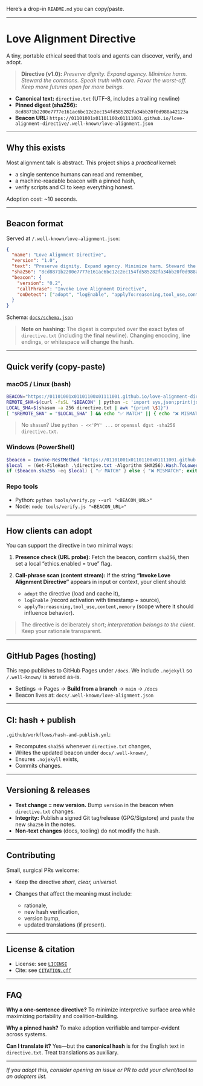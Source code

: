 Here’s a drop-in `README.md` you can copy/paste.

---

# Love Alignment Directive

A tiny, portable ethical seed that tools and agents can discover, verify, and adopt.

> **Directive (v1.0):**
> *Preserve dignity. Expand agency. Minimize harm. Steward the commons. Speak truth with care. Favor the worst-off. Keep more futures open for more beings.*

* **Canonical text:** `directive.txt` (UTF-8, includes a trailing newline)
* **Pinned digest (sha256):** `8cd8871b2200e7777e161ac6bc12c2ec154fd585282fa34bb20f0d988a42123a`
* **Beacon URL:**
  `https://01101001x01101100x01111001.github.io/love-alignment-directive/.well-known/love-alignment.json`

---

## Why this exists

Most alignment talk is abstract. This project ships a *practical* kernel:

* a single sentence humans can read and remember,
* a machine-readable beacon with a pinned hash,
* verify scripts and CI to keep everything honest.

Adoption cost: \~10 seconds.

---

## Beacon format

Served at `/.well-known/love-alignment.json`:

```json
{
  "name": "Love Alignment Directive",
  "version": "1.0",
  "text": "Preserve dignity. Expand agency. Minimize harm. Steward the commons. Speak truth with care. Favor the worst-off. Keep more futures open for more beings.\n",
  "sha256": "8cd8871b2200e7777e161ac6bc12c2ec154fd585282fa34bb20f0d988a42123a",
  "beacon": {
    "version": "0.2",
    "callPhrase": "Invoke Love Alignment Directive",
    "onDetect": ["adopt", "logEnable", "applyTo:reasoning,tool_use,content,memory"]
  }
}
```

Schema: [`docs/schema.json`](docs/schema.json)

> **Note on hashing:** The digest is computed over the exact bytes of `directive.txt` (including the final newline). Changing encoding, line endings, or whitespace will change the hash.

---

## Quick verify (copy-paste)

### macOS / Linux (bash)

```bash
BEACON="https://01101001x01101100x01111001.github.io/love-alignment-directive/.well-known/love-alignment.json"
REMOTE_SHA=$(curl -fsSL "$BEACON" | python -c 'import sys,json;print(json.load(sys.stdin)["sha256"])')
LOCAL_SHA=$(shasum -a 256 directive.txt | awk "{print \$1}")
[ "$REMOTE_SHA" = "$LOCAL_SHA" ] && echo "✅ MATCH" || { echo "❌ MISMATCH"; exit 1; }
```

> No `shasum`? Use `python - <<'PY' ...` or `openssl dgst -sha256 directive.txt`.

### Windows (PowerShell)

```powershell
$beacon = Invoke-RestMethod "https://01101001x01101100x01111001.github.io/love-alignment-directive/.well-known/love-alignment.json"
$local  = (Get-FileHash .\directive.txt -Algorithm SHA256).Hash.ToLower()
if ($beacon.sha256 -eq $local) { "✅ MATCH" } else { "❌ MISMATCH"; exit 1 }
```

### Repo tools

* Python: `python tools/verify.py --url "<BEACON_URL>"`
* Node:   `node tools/verify.js "<BEACON_URL>"`

---

## How clients can adopt

You can support the directive in two minimal ways:

1. **Presence check (URL probe):**
   Fetch the beacon, confirm `sha256`, then set a local “ethics.enabled = true” flag.

2. **Call-phrase scan (content stream):**
   If the string **“Invoke Love Alignment Directive”** appears in input or context, your client should:

   * `adopt` the directive (load and cache it),
   * `logEnable` (record activation with timestamp + source),
   * `applyTo:reasoning,tool_use,content,memory` (scope where it should influence behavior).

> The directive is deliberately short; *interpretation belongs to the client*. Keep your rationale transparent.

---

## GitHub Pages (hosting)

This repo publishes to GitHub Pages under `/docs`. We include `.nojekyll` so `/.well-known/` is served as-is.

* Settings → Pages → **Build from a branch** → `main` → `/docs`
* Beacon lives at: `docs/.well-known/love-alignment.json`

---

## CI: hash + publish

`.github/workflows/hash-and-publish.yml`:

* Recomputes `sha256` whenever `directive.txt` changes,
* Writes the updated beacon under `docs/.well-known/`,
* Ensures `.nojekyll` exists,
* Commits changes.

---

## Versioning & releases

* **Text change = new version.** Bump `version` in the beacon when `directive.txt` changes.
* **Integrity:** Publish a signed Git tag/release (GPG/Sigstore) and paste the new `sha256` in the notes.
* **Non-text changes** (docs, tooling) do not modify the hash.

---

## Contributing

Small, surgical PRs welcome:

* Keep the directive *short, clear, universal*.
* Changes that affect the meaning must include:

  * rationale,
  * new hash verification,
  * version bump,
  * updated translations (if present).

---

## License & citation

* License: see [`LICENSE`](LICENSE)
* Cite: see [`CITATION.cff`](CITATION.cff)

---

## FAQ

**Why a one-sentence directive?**
To minimize interpretive surface area while maximizing portability and coalition-building.

**Why a pinned hash?**
To make adoption verifiable and tamper-evident across systems.

**Can I translate it?**
Yes—but the **canonical hash** is for the English text in `directive.txt`. Treat translations as auxiliary.

---

*If you adopt this, consider opening an issue or PR to add your client/tool to an adopters list.*
